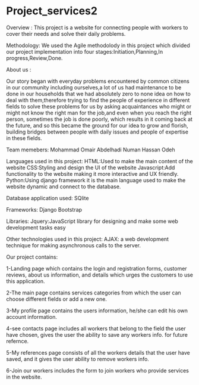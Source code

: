# Project_services2

Overview :
This project is a website for connecting people with workers to cover their needs and solve their daily problems.

Methodology:
We used the Agile methodolody in this project which divided our project implementation into four stages:Initiation,Planning,In progress,Review,Done.


About us :

Our story began with everyday problems encountered by common citizens in our community including ourselves,a lot of us had maintenance to be done in our households that we had absolutely zero to none idea on how to deal with them,therefore trying to find the people of experience in different fields to solve these problems for us by asking acquaintances who might or might not know the right man for the job,and even when you reach the right person, sometimes the job is done poorly, which results in it coming back at the future, and so this became the ground for our idea to grow and florish, building bridges between people with daily issues and people of expertise in these fields.

Team memebers:
Mohammad Omair
Abdelhadi Numan
Hassan Odeh


Languages used in this project:
HTML:Used to make the main content of the website
CSS:Styling and design the UI of the website
Javascript:Add functionality to the website making it more interactive and UX friendly.
Python:Using django framework it is the main language used to make the website dynamic and connect to the database.

Database application used:
SQlite

Frameworks:
Django
Bootstrap


Libraries:
Jquery:JavaScript library for designing and make some web development tasks easy


Other technologies used in this project:
AJAX: a web development technique for making asynchronous calls to the server.


Our project contains:

1-Landing page which contains the login and registration forms, customer reviews, about us information, and details which urges the customers to use this application.

2-The main page contains services categories from which the user can choose different fields or add a new one.

3-My profile page contains the users information, he/she can edit his own account information.

4-see contacts page includes all workers that belong to the field the user have chosen, gives the user the ability to save any workers info. for future refernce.

5-My references page consists of all the workers details that the user have saved, and it gives the user ability to remove workers info.

6-Join our workers includes the form to join workers who provide services in the website.

